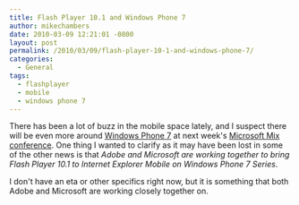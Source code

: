 ```yaml
---
title: Flash Player 10.1 and Windows Phone 7
author: mikechambers
date: 2010-03-09 12:21:01 -0800
layout: post
permalink: /2010/03/09/flash-player-10-1-and-windows-phone-7/
categories:
  - General
tags:
  - flashplayer
  - mobile
  - windows phone 7
---
```


There has been a lot of buzz in the mobile space lately, and I suspect there will be even more around [Windows Phone 7][1] at next week's [Microsoft Mix conference][2]. One thing I wanted to clarify as it may have been lost in some of the other news is that *Adobe and Microsoft are working together to bring Flash Player 10.1 to Internet Explorer Mobile on Windows Phone 7 Series*.

I don't have an eta or other specifics right now, but it is something that both Adobe and Microsoft are working closely together on.

 [1]: http://www.windowsphone7series.com/
 [2]: http://live.visitmix.com/
